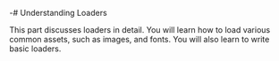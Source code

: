 -# Understanding Loaders

This part discusses loaders in detail. You will learn how to load various common assets, such as images, and fonts. You will also learn to write basic loaders.
